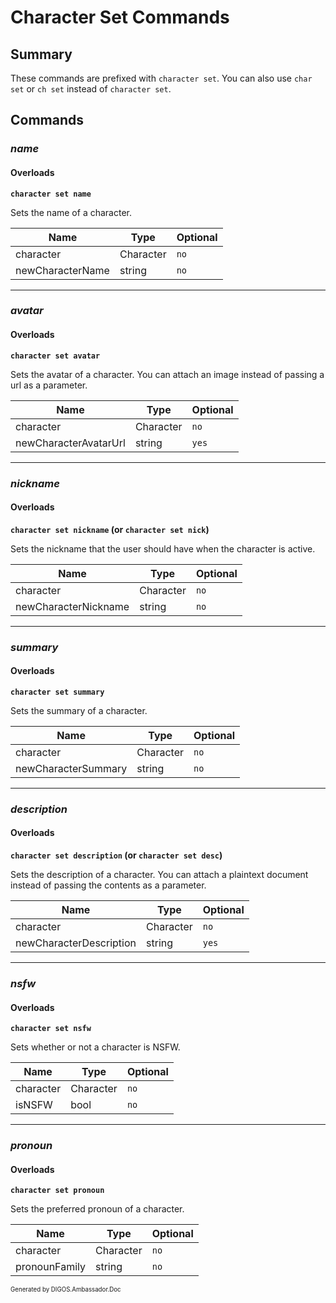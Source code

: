 ﻿Character Set Commands
======================
## Summary
These commands are prefixed with `character set`. You can also use `char set` or `ch set` instead of `character set`.

## Commands
### *name*
#### Overloads
**`character set name`**

Sets the name of a character.

| Name | Type | Optional |
| --- | --- | --- |
| character | Character | `no` |
| newCharacterName | string | `no` |

---

### *avatar*
#### Overloads
**`character set avatar`**

Sets the avatar of a character. You can attach an image instead of passing a url as a parameter.

| Name | Type | Optional |
| --- | --- | --- |
| character | Character | `no` |
| newCharacterAvatarUrl | string | `yes` |

---

### *nickname*
#### Overloads
**`character set nickname` (or `character set nick`)**

Sets the nickname that the user should have when the character is active.

| Name | Type | Optional |
| --- | --- | --- |
| character | Character | `no` |
| newCharacterNickname | string | `no` |

---

### *summary*
#### Overloads
**`character set summary`**

Sets the summary of a character.

| Name | Type | Optional |
| --- | --- | --- |
| character | Character | `no` |
| newCharacterSummary | string | `no` |

---

### *description*
#### Overloads
**`character set description` (or `character set desc`)**

Sets the description of a character. You can attach a plaintext document instead of passing the contents as a parameter.

| Name | Type | Optional |
| --- | --- | --- |
| character | Character | `no` |
| newCharacterDescription | string | `yes` |

---

### *nsfw*
#### Overloads
**`character set nsfw`**

Sets whether or not a character is NSFW.

| Name | Type | Optional |
| --- | --- | --- |
| character | Character | `no` |
| isNSFW | bool | `no` |

---

### *pronoun*
#### Overloads
**`character set pronoun`**

Sets the preferred pronoun of a character.

| Name | Type | Optional |
| --- | --- | --- |
| character | Character | `no` |
| pronounFamily | string | `no` |

<sub><sup>Generated by DIGOS.Ambassador.Doc</sup></sub>